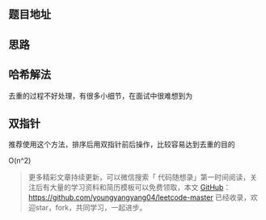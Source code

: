 ## 题目地址 

## 思路 

## 哈希解法

去重的过程不好处理，有很多小细节，在面试中很难想到为

## 双指针

推荐使用这个方法，排序后用双指针前后操作，比较容易达到去重的目的 

O(n^2)

> 更多精彩文章持续更新，可以微信搜索「 代码随想录」第一时间阅读，关注后有大量的学习资料和简历模板可以免费领取，本文  [GitHub](https://github.com/youngyangyang04/leetcode-master )：https://github.com/youngyangyang04/leetcode-master 已经收录，欢迎star，fork，共同学习，一起进步。
